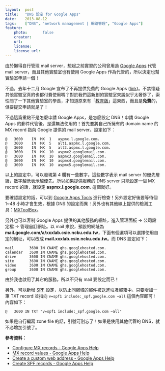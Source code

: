 ```yaml
---
layout:  post
title:   "DNS 設定 for Google Apps"
date:    2013-08-12
tags:    ["DNS", "network management | 網路管理", "Google Apps"]
feature:
    photo:       false
    creator:     
    url:         
    license:     
    license_url: 
---
```


由於懶得自行管理 mail server，想起之前實習的公司曾用過 [Google Apps](http://www.google.com/apps) 代管 mail server，而且其他實驗室也有使用 Google Apps  作為代管的，所以決定也幫實驗室申請一個！

不過，去年十二月 Google 宣布了不再提供免費的 Google Apps ([link](http://www.inside.com.tw/2012/12/07/no-free-google-apps-for-small-business-anymore))。不禁懷疑其他實驗室真的也都付費使用嗎？對於我們這新創的實驗室來說似乎太奢侈了，索性問了一下其他實驗室的學長，才知道原來有「[教育版](www.google.com/enterprise/apps/education/‎)」這東西，而且是**免費**的，但要提交申請就是了！

不過這篇重點不是怎麼申請 Google Apps，是怎麼設定 DNS！申請 Google Apps 的郵件代管後，是還無法使用的！首先要將自己所擁有的 domain name 的 MX record 指向 Google 提供的 mail server。設定如下：

```
@   3600    IN  MX  1   aspmx.l.google.com.
@   3600    IN  MX  5   alt1.aspmx.l.google.com.
@   3600    IN  MX  5   alt2.aspmx.l.google.com.
@   3600    IN  MX  10  aspmx2.googlemail.com.
@   3600    IN  MX  10  aspmx3.googlemail.com.
@   3600    IN  MX  10  aspmx4.googlemail.com.
@   3600    IN  MX  10  aspmx5.googlemail.com.
```

以上的設定中，可以發現第 4 欄有一些數字，這些數字表示 mail server 的優先層級，數字越低表示越優先。所以如果提供服務的 DNS server 只能設定一個 MX record 的話，就設定 **aspmx.l.google.com.** 這個就好。

要確認設定的話，可以到 [Google Apps Tools](https://toolbox.googleapps.com/apps/checkmx/) 進行檢查！另外設定好後要等待個 1~48 小時才會生效，根據 DNS 的設定而異！另外也有其他線上提供的檢測工具：[MXToolBox](http://mxtoolbox.com/)。

另外也可以客制 Google Apps 提供的其他服務的網址，進入管理面板 → 公司設定檔 → 管理自訂網址。以 mail 來說，預設的網址為 **mail.google.com/a/xxxlab.csie.ncku.edu.tw**，下面有個選項可以選擇使用自定的網址，可以改成 **mail.xxxlab.csie.ncku.edu.tw**。而 DNS 設定如下：

```
mail       3600 IN CNAME ghs.googlehosted.com.
calendar   3600 IN CNAME ghs.googlehosted.com.
drive      3600 IN CNAME ghs.googlehosted.com.
site       3600 IN CNAME ghs.googlehosted.com.
video      3600 IN CNAME ghs.googlehosted.com.
group      3600 IN CNAME ghs.googlehosted.com.
```

由於我也啟用了其它的服務，所以不只有 mail 要設定而已！


另外，可以新增 [SPF](http://www.openspf.org/) 設定，以防止同網域的郵件被送進垃圾郵箱中。只要增加一筆 TXT record 並指向 `v=spf1 include:_spf.google.com ~all` 這個內容即可！內容如下：

```
@   3600 IN TXT "v=spf1 include:_spf.google.com ~all"
```

如果是自行編寫 zone file 的話，引號可別忘了！如果是使用其他代管的 DNS，就不必增加引號了。

**參考資料：**

- [Configure MX records - Google Apps Help](https://support.google.com/a/bin/answer.py?hl=en&answer=140034)
- [MX record values - Google Apps Help](https://support.google.com/a/bin/answer.py?hl=en&answer=174125&topic=2683820&ctx=topic)
- [Create a custom web address - Google Apps Help](http://support.google.com/a/bin/answer.py?hl=en&answer=53340)
- [Create SPF records - Google Apps Help](http://support.google.com/a/bin/answer.py?hl=en&answer=178723&topic=2759192&ctx=topic)

